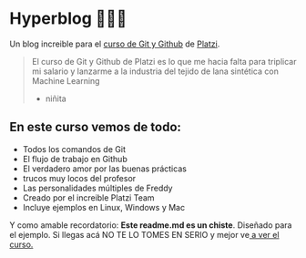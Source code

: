 # Hyperblog 🏄🏽‍♂️ 
Un blog increible para el [curso de Git y Github](https://platzi.com/cursos/git-github/ "curso de Git y Github") de [Platzi](http://platzi.com "Platzi").
> El curso de Git y Github de Platzi es lo que me hacia falta para triplicar mi salario y lanzarme a la industria del tejido de lana sintética con Machine Learning
> - niñita

## En este curso vemos de todo:
* Todos los comandos de Git
* El flujo de trabajo en Github
* El verdadero amor por las buenas prácticas
* trucos muy locos del profesor
* Las personalidades múltiples de Freddy
* Creado por el increible Platzi Team
* Incluye ejemplos en Linux, Windows y Mac

Y como amable recordatorio: **Este readme.md es un chiste**. 
Diseñado para el ejemplo. Si llegas acá NO TE LO TOMES EN SERIO y mejor ve[ a ver el curso.](https://platzi.com/cursos/git-github/ " **a ver el curso**.")